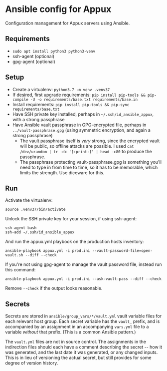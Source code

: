 # Ansible config for Appux

Configuration management for Appux servers using Ansible.

## Requirements

- `sudo apt install python3 python3-venv`
- ssh-agent (optional)
- gpg-agent (optional)

## Setup

- Create a virtualenv: `python3.7 -m venv .venv37`
- If desired, first upgrade requirements:
  `pip install pip-tools && pip-compile -U -o requirements/base.txt requirements/base.in`
- Install requirements:
  `pip install pip-tools && pip-sync requirements/base.txt`
- Have SSH private key installed, perhaps in
  `~/.ssh/id_ansible_appux`, with a strong passphrase
- Have Ansible vault passphrase in GPG-encrypted file, perhaps in
  `../vault-passphrase.gpg` (using symmetric encryption, and again a
  strong passphrase)
    - The vault passphrase itself is *very* strong, since the
      encrypted vault will be public, so offline attacks are
      possible. I used `cat /dev/urandom | tr -dc '[:print:]' | head -c80`
      to produce the passphrase.
    - The passphrase protecting vault-passphrase.gpg is something
      you'll need to type in from time to time, so it has to be
      memorable, which limits the strength. Use diceware for this.

## Run

Activate the virtualenv:

```
source .venv37/bin/activate
```

Unlock the SSH private key for your session, if using ssh-agent:

```
ssh-agent bash
ssh-add ~/.ssh/id_ansible_appux
```

And run the appux.yml playbook on the production hosts inventory:

```
ansible-playbook appux.yml -i prod.ini --vault-password-file=open-vault.sh --diff --check
```

If you're not using gpg-agent to manage the vault password file,
instead run this command:

```
ansible-playbook appux.yml -i prod.ini --ask-vault-pass --diff --check
```

Remove `--check` if the output looks reasonable.

## Secrets

Secrets are stored in `ansible/group_vars/*/vault.yml` vault variable
files for each relevant host group. Each secret variable has the
`vault_` prefix, and is accompanied by an assignment in an
accompanying `vars.yml` file to a variable *without* that
prefix. (This is a common Ansible pattern.)

The `vault.yml` files are not in source control. The assignments in
the indirection files should each have a comment describing the secret
-- how it was generated, and the last date it was generated, or any
changed inputs. This is in lieu of versioning the actual secret, but
still provides for some degree of version history.
